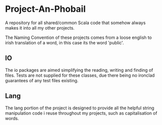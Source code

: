 # Project-An-Phobail

A repository for all shared/common Scala code that somehow always makes it into all my other projects.

The Naming Convention of these projects comes from a loose english to irish translation of a word, in this case its the word 'public'.

## IO
The io packages are aimed simplifying the reading, writing and finding of files. Tests are not supplied for these classes, due there being no ironclad 
guarantees of any test files existing.

## Lang
The lang portion of the project is designed to provide all the helpful string manipulation code i reuse throughout my projects, such as capitalisation of words.